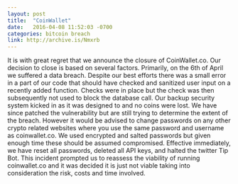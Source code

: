 ```yaml
---
layout: post
title:  "CoinWallet"
date:   2016-04-08 11:52:03 -0700
categories: bitcoin breach
link: http://archive.is/Nmxrb
---
```

It is with great regret that we announce the closure of CoinWallet.co.
Our decision to close is based on several factors. Primarily, on the 6th of April we suffered a data breach.
Despite our best efforts there was a small error in a part of our code that should have checked and sanitized user input on a recently added function. Checks were in place but the check was then subsequently not used to block the database call.
Our backup security system kicked in as it was designed to and no coins were lost. We have since patched the vulnerability but are still trying to determine the extent of the breach. However it would be advised to change passwords on any other crypto related websites where you use the same password and username as coinwallet.co. We used encrypted and salted passwords but given enough time these should be assumed compromised.
Effective immediately, we have reset all passwords, deleted all API keys, and halted the twitter Tip Bot.
This incident prompted us to reassess the viability of running coinwallet.co and it was decided it is just not viable taking into consideration the risk, costs and time involved.
